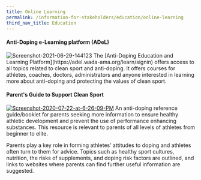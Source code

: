 ```yaml
---
title: Online Learning
permalink: /information-for-stakeholders/education/online-learning
third_nav_title: Education
---
```

#### **Anti-Doping e-Learning platform (ADeL)**
<img src="https://i.ibb.co/pfdWPZ5/Screenshot-2021-06-29-144123.png" alt="Screenshot-2021-06-29-144123" border="0">
The [Anti-Doping Education and Learning Platform](https://adel.wada-ama.org/learn/signin) offers access to all topics related to clean sport and anti-doping. It offers courses for athletes, coaches, doctors, administrators and anyone interested in learning more about anti-doping and protecting the values of clean sport.

#### **Parent's Guide to Support Clean Sport**
<a href="https://www.wada-ama.org/sites/default/files/html5/edu_parents_cleansport/en/?page=1"><img src="https://i.ibb.co/LJzB23z/Screenshot-2020-07-22-at-6-26-09-PM.png" alt="Screenshot-2020-07-22-at-6-26-09-PM" border="0"></a>
An anti-doping reference guide/booklet for parents seeking more information to ensure healthy athletic development and prevent the use of performance enhancing substances. This resource is relevant to parents of all levels of athletes from beginner to elite.

Parents play a key role in forming athletes’ attitudes to doping and athletes often turn to them for advice. Topics such as healthy sport cultures, nutrition, the risks of supplements, and doping risk factors are outlined, and links to websites where parents can find further useful information are suggested.
